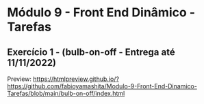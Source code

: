 # Módulo 9 - Front End Dinâmico - Tarefas
## Exercício 1 - (bulb-on-off - Entrega até 11/11/2022)

Preview: https://htmlpreview.github.io/?https://github.com/fabioyamashita/Modulo-9-Front-End-Dinamico-Tarefas/blob/main/bulb-on-off/index.html

